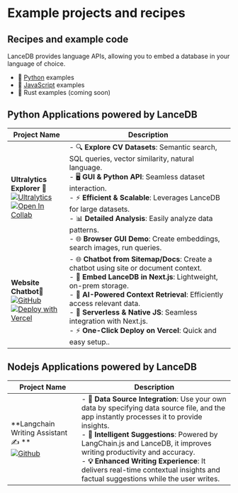 # Example projects and recipes

## Recipes and example code

LanceDB provides language APIs, allowing you to embed a database in your language of choice.

* 🐍 [Python](examples_python.md) examples
* 👾 [JavaScript](examples_js.md) examples
* 🦀 Rust examples (coming soon)

## Python Applications powered by LanceDB

| Project Name | Description |
| --- | --- |
| **Ultralytics Explorer 🚀**<br>[![Ultralytics](https://img.shields.io/badge/Ultralytics-Docs-green?labelColor=0f3bc4&style=flat-square&logo=https://cdn.prod.website-files.com/646dd1f1a3703e451ba81ecc/64994922cf2a6385a4bf4489_UltralyticsYOLO_mark_blue.svg&link=https://docs.ultralytics.com/datasets/explorer/)](https://docs.ultralytics.com/datasets/explorer/)<br>[![Open In Collab](https://colab.research.google.com/assets/colab-badge.svg)](https://colab.research.google.com/github/ultralytics/ultralytics/blob/main/docs/en/datasets/explorer/explorer.ipynb) |  - 🔍 **Explore CV Datasets**: Semantic search, SQL queries, vector similarity, natural language.<br>- 🖥️ **GUI & Python API**: Seamless dataset interaction.<br>- ⚡ **Efficient & Scalable**: Leverages LanceDB for large datasets.<br>- 📊 **Detailed Analysis**: Easily analyze data patterns.<br>- 🌐 **Browser GUI Demo**: Create embeddings, search images, run queries. |
| **Website Chatbot🤖**<br>[![GitHub](https://img.shields.io/badge/github-%23121011.svg?style=for-the-badge&logo=github&logoColor=white)](https://github.com/lancedb/lancedb-vercel-chatbot)<br>[![Deploy with Vercel](https://vercel.com/button)](https://vercel.com/new/clone?repository-url=https%3A%2F%2Fgithub.com%2Flancedb%2Flancedb-vercel-chatbot&amp;env=&amp;envDescription=%20API%20Key%20for%20chat%20completion.&amp;project-name=lancedb-vercel-chatbot&amp;repository-name=lancedb-vercel-chatbot&amp;demo-title=LanceDB%20Chatbot%20Demo&amp;demo-description=Demo%20website%20chatbot%20with%20LanceDB.&amp;demo-url=https%3A%2F%2Flancedb.vercel.app&amp;demo-image=https%3A%2F%2Fi.imgur.com%2FazVJtvr.png) | - 🌐 **Chatbot from Sitemap/Docs**: Create a chatbot using site or document context.<br>- 🚀 **Embed LanceDB in Next.js**: Lightweight, on-prem storage.<br>- 🧠 **AI-Powered Context Retrieval**: Efficiently access relevant data.<br>- 🔧 **Serverless & Native JS**: Seamless integration with Next.js.<br>- ⚡ **One-Click Deploy on Vercel**: Quick and easy setup.. |

## Nodejs Applications powered by LanceDB

| Project Name | Description |
| --- | --- |
| **Langchain Writing Assistant✍️ **<br>[![Github](../assets/github.svg)](https://github.com/lancedb/vectordb-recipes/tree/main/applications/node/lanchain_writing_assistant) |  - **📂 Data Source Integration**:  Use your own data by specifying data source file, and the app instantly processes it to provide insights. <br>- **🧠 Intelligent Suggestions**:  Powered by LangChain.js and LanceDB, it improves writing productivity and accuracy.  <br>- **💡 Enhanced Writing Experience**: It delivers real-time contextual insights and factual suggestions while the user writes. |